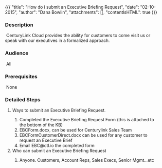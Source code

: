 {{{
  "title": "How do i submit an Executive Briefing Request",
  "date": "02-10-2015",
  "author": "Dana Bowlin",
  "attachments": [],
  "contentIsHTML": true
}}}
<h3>Description</h3>
<p>&nbsp;CenturyLink Cloud provides the ability for customers to come visit us or speak with our executives in a formalized approach.</p>
<h3>Audience</h3>
<p>&nbsp;All</p>
<h3>Prerequisites</h3>
<p>&nbsp;None</p>
<h3><strong>Detailed Steps</strong></h3>
<ol>
  <li>Ways to submit an Executive Briefing Request.</li>
  <ol>
    <li>Completed the Executive Briefing Request Form (this is attached to the bottom of the KB)</li>
    <li>EBCForm.docx, can be used for Centurylink Sales Team</li>
    <li>EBCFormCustomerDirect.docx can be used for any customer to request an Executive Brief</li>
    <li>Email EBC@ctl.io the completed form</li>
  </ol>
  <li>Who can submit an Executive Briefing Request</li>
  <ol>
  <li>Anyone. Customers, Account Reps, Sales Execs, Senior Mgmt...etc</li>
  </ol>
</ol>
